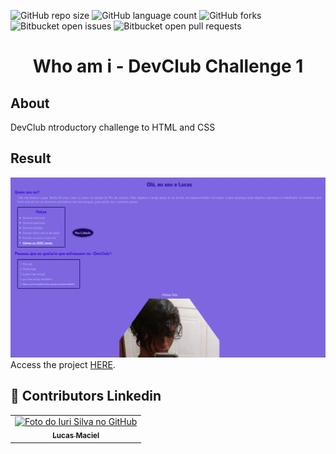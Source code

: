 ![GitHub repo size](https://img.shields.io/github/repo-size/luk4x/DevClub-Desafio1-HTML?style=for-the-badge)
![GitHub language count](https://img.shields.io/github/languages/count/luk4x/DevClub-Desafio1-HTML?style=for-the-badge)
![GitHub forks](https://img.shields.io/github/forks/luk4x/DevClub-Desafio1-HTML?style=for-the-badge)
![Bitbucket open issues](https://img.shields.io/bitbucket/issues/luk4x/DevClub-Desafio1-HTML?style=for-the-badge)
![Bitbucket open pull requests](https://img.shields.io/bitbucket/pr-raw/luk4x/DevClub-Desafio1-HTML?style=for-the-badge)

<h1 align="center">
    Who am i - DevClub Challenge 1
</h1>

## About
<p>DevClub ntroductory challenge to HTML and CSS</p>

## Result
<img src="./assets/result.png" alt="challenge-result">
Access the project <a href="https://luk4x.github.io/DevClub-Desafio1-HTML/" target="_blank">HERE</a>.

## 🤝 Contributors Linkedin
<table>
  <tr>
    <td align="center">
      <a href="https://www.linkedin.com/in/lucasmacielf/">
        <img src="https://avatars.githubusercontent.com/Luk4x" width="100px;" alt="Foto do Iuri Silva no GitHub"/><br>
        <sub>
          <b>Lucas Maciel</b>
        </sub>
      </a>
    </td>
  </tr>
</table>
